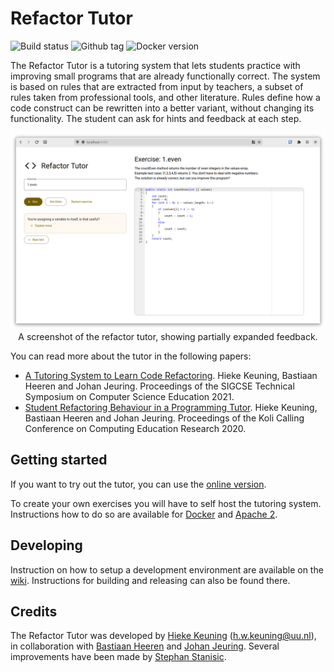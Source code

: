 # Refactor Tutor

![Build status](https://img.shields.io/github/actions/workflow/status/ideas-edu/refactor-tutor/build.yml)
![Github tag](https://img.shields.io/github/v/tag/ideas-edu/refactor-tutor?label=version)
![Docker version](https://img.shields.io/docker/v/stephanstanisic/refactor-tutor?label=docker%20hub)

The Refactor Tutor is a tutoring system that lets students practice with improving small programs that are already functionally correct. The system is based on rules that are extracted from input by teachers, a subset of rules taken from professional tools, and other literature. Rules define how a code construct can be rewritten into a better variant, without changing its functionality.
The student can ask for hints and feedback at each step.

<p align="center">
  <img src="docs/screenshot.png" width="800" /><br />
  A screenshot of the refactor tutor, showing partially expanded feedback.
</p>

You can read more about the tutor in the following papers:
* [A Tutoring System to Learn Code Refactoring](https://doi.org/10.1145/3408877.3432526). Hieke Keuning, Bastiaan Heeren and Johan Jeuring. Proceedings of the SIGCSE Technical Symposium on Computer Science Education 2021.
* [Student Refactoring Behaviour in a Programming Tutor](https://doi.org/10.1145/3428029.3428043). Hieke Keuning, Bastiaan Heeren and Johan Jeuring. Proceedings of the Koli Calling Conference on Computing Education Research 2020.

## Getting started

If you want to try out the tutor, you can use the [online version](https://ideas.science.uu.nl/rpt/).

To create your own exercises you will have to self host the tutoring system. Instructions how to do so are available for [Docker](wiki/Instructions-docker) and [Apache 2](wiki/Instructions-apache2).

## Developing

Instruction on how to setup a development environment are available on the [wiki](#). Instructions for building and releasing can also be found there.

## Credits
The Refactor Tutor was developed by [Hieke Keuning](https://github.com/hiekekeuning) (h.w.keuning@uu.nl), in collaboration with [Bastiaan Heeren](https://github.com/bastiaanheeren) and [Johan Jeuring](https://github.com/johanjeuring). Several improvements have been made by [Stephan Stanisic](https://github.com/stephanstanisic).
